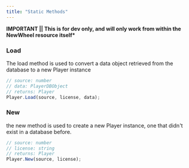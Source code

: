 ```yaml
---
title: "Static Methods"
---
```


**IMPORTANT || This is for dev only, and will only work from within the NewWheel resource itself\***

### Load

The load method is used to convert a data object retrieved from the database to a new Player instance

```ts
// source: number
// data: PlayerDBObject
// returns: Player
Player.Load(source, license, data);
```

### New

the new method is used to create a new Player instance, one that didn't exist in a database before.

```ts
// source: number
// license: string
// returns: Player
Player.New(source, license);
```
